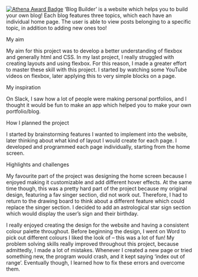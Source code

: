 [![Athena Award Badge](https://img.shields.io/endpoint?url=https%3A%2F%2Faward.athena.hackclub.com%2Fapi%2Fbadge)](https://award.athena.hackclub.com?utm_source=readme)
‘Blog Builder’ is a website which helps you to build your own blog! Each blog features three topics, which each have an individual home page. The user is able to view posts belonging to a specific topic, in addition to adding new ones too!


My aim

My aim for this project was to develop a better understanding of flexbox and generally html and CSS. In my last project, I really struggled with creating layouts and using flexbox. For this reason, I made a greater effort to master these skill with this project. I started by watching some YouTube videos on flexbox, later applying this to very simple blocks on a page.


My inspiration

On Slack, I saw how a lot of people were making personal portfolios, and I thought it would be fun to make an app which helped you to make your own portfolio/blog.


How I planned the project

I started by brainstorming features I wanted to implement into the website, later thinking about what kind of layout I would create for each page. I developed and programmed each page individually, starting from the home screen.


Highlights and challenges

My favourite part of the project was designing the home screen because I enjoyed making it customizable and add different hover effects. At the same time though, this was a pretty hard part of the project because my original design, featuring a fav singer section, did not work out. Therefore, I had to return to the drawing board to think about a different feature which could replace the singer section. I decided to add an astrological star sign section which would display the user’s sign and their birthday. 

I really enjoyed creating the design for the website and having a consistent colour palette throughout. Before beginning the design, I went on Word to pick out different colours I liked the look of – this was a lot of fun!
My problem solving skills really improved throughout this project, because admittedly, I made a lot of mistakes. Whenever I created a new page or tried something new, the program would crash, and it kept saying ‘index out of range’. Eventually though, I learned how to fix these errors and overcome them.



